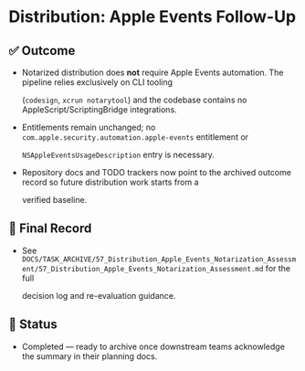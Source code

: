 # Distribution: Apple Events Follow-Up

## ✅ Outcome

- Notarized distribution does **not** require Apple Events automation. The pipeline relies exclusively on CLI tooling

  (`codesign`, `xcrun notarytool`) and the codebase contains no AppleScript/ScriptingBridge integrations.

- Entitlements remain unchanged; no `com.apple.security.automation.apple-events` entitlement or

  `NSAppleEventsUsageDescription` entry is necessary.

- Repository docs and TODO trackers now point to the archived outcome record so future distribution work starts from a

  verified baseline.

## 📎 Final Record

- See `DOCS/TASK_ARCHIVE/57_Distribution_Apple_Events_Notarization_Assessment/57_Distribution_Apple_Events_Notarization_Assessment.md` for the full

  decision log and re-evaluation guidance.

## 📌 Status

- Completed — ready to archive once downstream teams acknowledge the summary in their planning docs.
